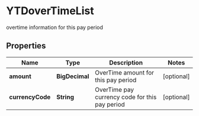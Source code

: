 

# YTDoverTimeList

overtime information for this pay period
## Properties

Name | Type | Description | Notes
------------ | ------------- | ------------- | -------------
**amount** | **BigDecimal** | OverTime amount for this pay period |  [optional]
**currencyCode** | **String** | OverTime pay currency code for this pay period |  [optional]



